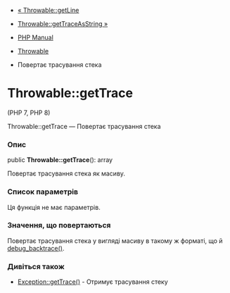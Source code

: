 - [« Throwable::getLine](throwable.getline.md)
- [Throwable::getTraceAsString »](throwable.gettraceasstring.md)

- [PHP Manual](index.md)
- [Throwable](class.throwable.md)
- Повертає трасування стека

# Throwable::getTrace

(PHP 7, PHP 8)

Throwable::getTrace — Повертає трасування стека

### Опис

public **Throwable::getTrace**(): array

Повертає трасування стека як масиву.

### Список параметрів

Ця функція не має параметрів.

### Значення, що повертаються

Повертає трасування стека у вигляді масиву в такому ж форматі, що й
[debug_backtrace()](function.debug-backtrace.md).

### Дивіться також

- [Exception::getTrace()](exception.gettrace.md) - Отримує
трасування стеку
